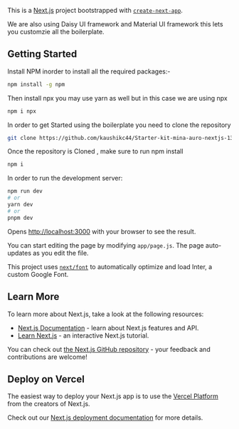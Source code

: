 This is a [Next.js](https://nextjs.org/) project bootstrapped with [`create-next-app`](https://github.com/vercel/next.js/tree/canary/packages/create-next-app).

We are also using Daisy UI framework and Material UI framework this lets you customzie all the boilerplate.

## Getting Started
Install NPM inorder to install all the required packages:- 
```bash  
npm install -g npm
```
Then install npx you may use yarn as well but in this case we are using npx
```bash
npm i npx
```
In order to get Started using the boilerplate you need to clone the repository
```bash
git clone https://github.com/kaushikc44/Starter-kit-mina-auro-nextjs-13.git
```
Once the repository is Cloned , make sure to run npm install 
```bash 
npm i
```


In order to run the development server:

```bash
npm run dev
# or
yarn dev
# or
pnpm dev
```

Opens [http://localhost:3000](http://localhost:3000) with your browser to see the result.

You can start editing the page by modifying `app/page.js`. The page auto-updates as you edit the file.

This project uses [`next/font`](https://nextjs.org/docs/basic-features/font-optimization) to automatically optimize and load Inter, a custom Google Font.

## Learn More

To learn more about Next.js, take a look at the following resources:

- [Next.js Documentation](https://nextjs.org/docs) - learn about Next.js features and API.
- [Learn Next.js](https://nextjs.org/learn) - an interactive Next.js tutorial.

You can check out [the Next.js GitHub repository](https://github.com/vercel/next.js/) - your feedback and contributions are welcome!

## Deploy on Vercel

The easiest way to deploy your Next.js app is to use the [Vercel Platform](https://vercel.com/new?utm_medium=default-template&filter=next.js&utm_source=create-next-app&utm_campaign=create-next-app-readme) from the creators of Next.js.

Check out our [Next.js deployment documentation](https://nextjs.org/docs/deployment) for more details.
